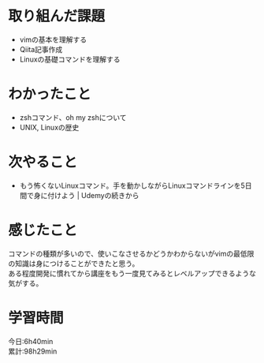 # 取り組んだ課題     
- vimの基本を理解する
- Qiita記事作成
- Linuxの基礎コマンドを理解する
# わかったこと   
- zshコマンド、oh my zshについて 
- UNIX, Linuxの歴史  
# 次やること
- もう怖くないLinuxコマンド。手を動かしながらLinuxコマンドラインを5日間で身に付けよう | Udemyの続きから
# 感じたこと
コマンドの種類が多いので、使いこなさせるかどうかわからないがvimの最低限の知識は身につけることができたと思う。    
ある程度開発に慣れてから講座をもう一度見てみるとレベルアップできるような気がする。  
# 学習時間  
今日:6h40min  
累計:98h29min  
